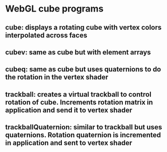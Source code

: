 # WebGL cube programs

## cube: displays a rotating cube with vertex colors interpolated across faces

## cubev: same as cube but with element arrays

## cubeq: same as cube but uses quaternions to do the rotation in the vertex shader

## trackball: creates a virtual trackball to control rotation of cube. Increments rotation matrix in application and send it to vertex shader

## trackballQuaternion: similar to trackball but uses quaternions. Rotation quaternion is incremented in application and sent to vertex shader
